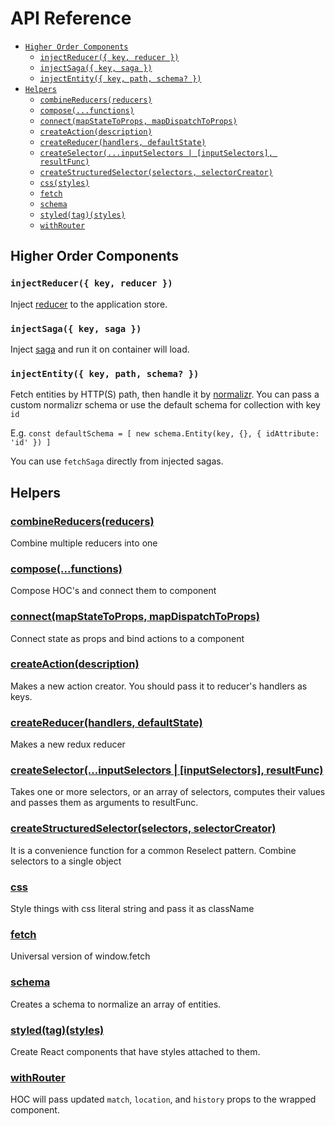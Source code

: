 # API Reference

* [`Higher Order Components`](#higher-order-components)
  * [`injectReducer({ key, reducer })`](#injectreducer)
  * [`injectSaga({ key, saga })`](#injectsaga)
  * [`injectEntity({ key, path, schema? })`](#injectentity)
* [`Helpers`](#helpers)
  * [`combineReducers(reducers)`](#combinereducers)
  * [`compose(...functions)`](#compose)
  * [`connect(mapStateToProps, mapDispatchToProps)`](#connect)
  * [`createAction(description)`](#connect)
  * [`createReducer(handlers, defaultState)`](#connect)
  * [`createSelector(...inputSelectors | [inputSelectors], resultFunc)`](#connect)
  * [`createStructuredSelector(selectors, selectorCreator)`](#connect)
  * [`css(styles)`](#connect)
  * [`fetch`](#connect)
  * [`schema`](#connect)
  * [`styled(tag)(styles)`](#connect)
  * [`withRouter`](#connect)


## Higher Order Components

### `injectReducer({ key, reducer })`

Inject [reducer](https://github.com/reduxjs/redux) to the application store.

### `injectSaga({ key, saga })`

Inject [saga](https://github.com/redux-saga/redux-saga) and run it on container will load.

### `injectEntity({ key, path, schema? })`

Fetch entities by HTTP(S) path, then handle it by [normalizr]('https://github.com/paularmstrong/normalizr'). You can pass a custom normalizr schema or use the default schema for collection with key `id`

E.g. `const defaultSchema = [ new schema.Entity(key, {}, { idAttribute: 'id' }) ]`

You can use `fetchSaga` directly from injected sagas.

## Helpers

### [combineReducers(reducers)](https://github.com/reduxjs/redux/blob/master/docs/api/combineReducers.md)
Combine multiple reducers into one

### [compose(...functions)](https://github.com/reduxjs/redux/blob/master/docs/api/compose.md)
Compose HOC's and connect them to component

### [connect(mapStateToProps, mapDispatchToProps)](https://github.com/reduxjs/react-redux/blob/master/docs/api.md#connectmapstatetoprops-mapdispatchtoprops-mergeprops-options)
Connect state as props and bind actions to a component

### [createAction(description)](https://github.com/pauldijou/redux-act#createactiondescription-payloadreducer-metareducer)
Makes a new action creator. You should pass it to reducer's handlers as keys.

### [createReducer(handlers, defaultState)](https://github.com/pauldijou/redux-act#createreducerhandlers-defaultstate)
Makes a new redux reducer

### [createSelector(...inputSelectors | [inputSelectors], resultFunc)](https://github.com/reduxjs/reselect#createselectorinputselectors--inputselectors-resultfunc)
Takes one or more selectors, or an array of selectors, computes their values and passes them as arguments to resultFunc.

### [createStructuredSelector(selectors, selectorCreator)](https://github.com/reduxjs/reselect#createstructuredselectorinputselectors-selectorcreator--createselector)
It is a convenience function for a common Reselect pattern. Combine selectors to a single object

### [css](https://github.com/emotion-js/emotion/blob/master/docs/css.md)

Style things with css literal string and pass it as className

### [fetch](https://github.com/matthew-andrews/isomorphic-fetch)
Universal version of window.fetch

### [schema](https://github.com/paularmstrong/normalizr/blob/master/docs/api.md#schema)
Creates a schema to normalize an array of entities.

### [styled(tag)(styles)](https://github.com/emotion-js/emotion/blob/master/docs/styled.md)
Create React components that have styles attached to them. 

### [withRouter](https://github.com/ReactTraining/react-router/blob/master/packages/react-router/docs/api/withRouter.md)
HOC will pass updated `match`, `location`, and `history` props to the wrapped component.